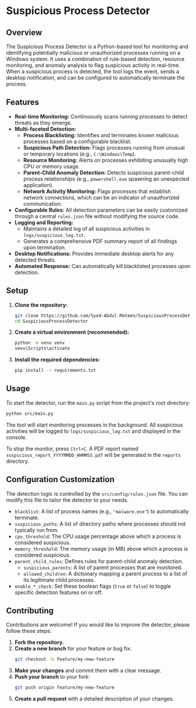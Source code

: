 # Suspicious Process Detector

## Overview

The Suspicious Process Detector is a Python-based tool for monitoring and identifying potentially malicious or unauthorized processes running on a Windows system. It uses a combination of rule-based detection, resource monitoring, and anomaly analysis to flag suspicious activity in real-time. When a suspicious process is detected, the tool logs the event, sends a desktop notification, and can be configured to automatically terminate the process.

## Features

-   **Real-time Monitoring:** Continuously scans running processes to detect threats as they emerge.
-   **Multi-faceted Detection:**
    -   **Process Blacklisting:** Identifies and terminates known malicious processes based on a configurable blacklist.
    -   **Suspicious Path Detection:** Flags processes running from unusual or temporary locations (e.g., `C:\Windows\Temp`).
    -   **Resource Monitoring:** Alerts on processes exhibiting unusually high CPU or memory usage.
    -   **Parent-Child Anomaly Detection:** Detects suspicious parent-child process relationships (e.g., `powershell.exe` spawning an unexpected application).
    -   **Network Activity Monitoring:** Flags processes that establish network connections, which can be an indicator of unauthorized communication.
-   **Configurable Rules:** All detection parameters can be easily customized through a central `rules.json` file without modifying the source code.
-   **Logging and Reporting:**
    -   Maintains a detailed log of all suspicious activities in `logs/suspicious_log.txt`.
    -   Generates a comprehensive PDF summary report of all findings upon termination.
-   **Desktop Notifications:** Provides immediate desktop alerts for any detected threats.
-   **Automated Response:** Can automatically kill blacklisted processes upon detection.

## Setup

1.  **Clone the repository:**
    ```bash
    git clone https://github.com/Syed-Abdul-Mateen/SuspiciousProcessDetector.git
    cd SuspiciousProcessDetector
    ```

2.  **Create a virtual environment (recommended):**
    ```bash
    python -m venv venv
    venv\Scripts\activate
    ```

3.  **Install the required dependencies:**
    ```bash
    pip install -r requirements.txt
    ```

## Usage

To start the detector, run the `main.py` script from the project's root directory:

```bash
python src/main.py
```

The tool will start monitoring processes in the background. All suspicious activities will be logged to `logs/suspicious_log.txt` and displayed in the console.

To stop the monitor, press `Ctrl+C`. A PDF report named `suspicious_report_YYYYMMDD_HHMMSS.pdf` will be generated in the `reports` directory.

## Configuration Customization

The detection logic is controlled by the `src/config/rules.json` file. You can modify this file to tailor the detector to your needs.

-   `blacklist`: A list of process names (e.g., `"malware.exe"`) to automatically terminate.
-   `suspicious_paths`: A list of directory paths where processes should not typically run from.
-   `cpu_threshold`: The CPU usage percentage above which a process is considered suspicious.
-   `memory_threshold`: The memory usage (in MB) above which a process is considered suspicious.
-   `parent_child_rules`: Defines rules for parent-child anomaly detection.
    -   `suspicious_parents`: A list of parent processes that are monitored.
    -   `allowed_children`: A dictionary mapping a parent process to a list of its legitimate child processes.
-   `enable_*_check`: Set these boolean flags (`true` or `false`) to toggle specific detection features on or off.

## Contributing

Contributions are welcome! If you would like to improve the detector, please follow these steps:

1.  **Fork the repository.**
2.  **Create a new branch** for your feature or bug fix:
    ```bash
    git checkout -b feature/my-new-feature
    ```
3.  **Make your changes** and commit them with a clear message.
4.  **Push your branch** to your fork:
    ```bash
    git push origin feature/my-new-feature
    ```
5.  **Create a pull request** with a detailed description of your changes.
